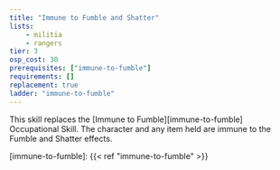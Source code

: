 ```yaml
---
title: "Immune to Fumble and Shatter"
lists:
    - militia
    - rangers
tier: 3
osp_cost: 30
prerequisites: ["immune-to-fumble"]
requirements: []
replacement: true
ladder: "immune-to-fumble"
---
```

This skill replaces the [Immune to Fumble][immune-to-fumble] Occupational Skill. The character and any item held are immune to the Fumble and Shatter effects.

[immune-to-fumble]: {{< ref "immune-to-fumble" >}}